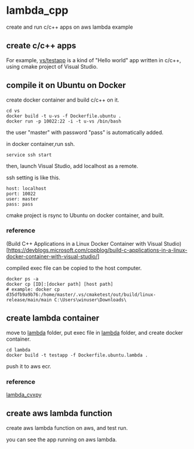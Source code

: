 # lambda_cpp
create and run c/c++ apps on aws lambda example

## create c/c++ apps

For example, [vs/testapp](vs/testapp) is a kind of "Hello world" app written in c/c++, using cmake project of Visual Studio.

## compile it on Ubuntu on Docker

create docker container and build c/c++ on it.

```
cd vs
docker build -t u-vs -f Dockerfile.ubuntu .
docker run -p 10022:22 -i -t u-vs /bin/bash
```

the user "master" with password "pass" is automatically added.

in docker container,run ssh.
```
service ssh start
```

then, launch Visual Studio, add localhost as a remote.

ssh setting is like this.
```
host: localhost
port: 10022
user: master
pass: pass
```

cmake project is rsync to Ubuntu on docker container, and built.

### reference

(Build C++ Applications in a Linux Docker Container with Visual Studio)[https://devblogs.microsoft.com/cppblog/build-c-applications-in-a-linux-docker-container-with-visual-studio/]

compiled exec file can be copied to the host computer.
```
docker ps -a
docker cp [ID]:[docker path] [host path]
# example: docker cp d35dfb9a9b76:/home/master/.vs/cmaketest/out/build/linux-release/main/main C:\Users\winuser\Downloads\
```

## create lambda container

move to [lambda](lambda) folder, put exec file in [lambda](lambda) folder, and create docker container.

```
cd lambda
docker build -t testapp -f Dockerfile.ubuntu.lambda .

```

push it to aws ecr.

### reference

[lambda_cvxpy](https://github.com/onkjm/lambda_cvxpy)

## create aws lambda function

create aws lambda function on aws, and test run.

you can see the app running on aws lambda.












